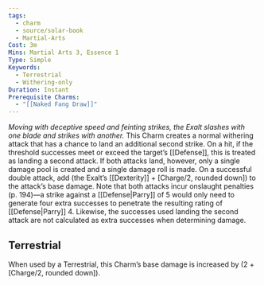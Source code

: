 ```yaml
---
tags:
  - charm
  - source/solar-book
  - Martial-Arts
Cost: 3m
Mins: Martial Arts 3, Essence 1
Type: Simple
Keywords:
  - Terrestrial
  - Withering-only
Duration: Instant
Prerequisite Charms:
  - "[[Naked Fang Draw]]"
---
```

*Moving with deceptive speed and feinting strikes, the Exalt slashes with one blade and strikes with another.*
This Charm creates a normal withering attack that has a chance to land an additional second strike. On a hit, if the threshold successes meet or exceed the target’s [[Defense]], this is treated as landing a second attack. If both attacks land, however, only a single damage pool is created and a single damage roll is made. On a successful double attack, add (the Exalt’s [[Dexterity]] + [Charge/2, rounded down]) to the attack’s base damage. Note that both attacks incur onslaught penalties (p. 194)—a strike against a [[Defense|Parry]] of 5 would only need to generate four extra successes to penetrate the resulting rating of [[Defense|Parry]] 4. Likewise, the successes used landing the second attack are not calculated as extra successes when determining damage. 
## Terrestrial
When used by a Terrestrial, this Charm’s base damage is increased by (2 + [Charge/2, rounded down]). 